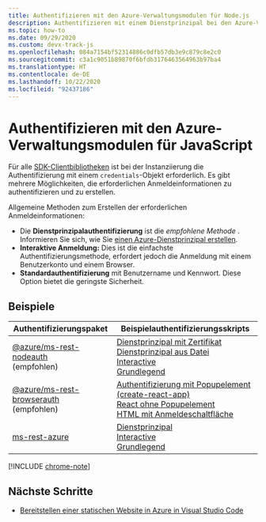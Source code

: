 ```yaml
---
title: Authentifizieren mit den Azure-Verwaltungsmodulen für Node.js
description: Authentifizieren mit einem Dienstprinzipal bei den Azure-Verwaltungsmodulen für Node.js
ms.topic: how-to
ms.date: 09/29/2020
ms.custom: devx-track-js
ms.openlocfilehash: 084a7154bf52314886c0dfb57db3e9c879c8e2c0
ms.sourcegitcommit: c3a1c9051b89870f6bfdb3176463564963b97ba4
ms.translationtype: HT
ms.contentlocale: de-DE
ms.lasthandoff: 10/22/2020
ms.locfileid: "92437186"
---
```

# <a name="authenticate-with-the-azure-management-modules-for-javascript"></a>Authentifizieren mit den Azure-Verwaltungsmodulen für JavaScript

Für alle [SDK-Clientbibliotheken](../azure-sdk-library-package-index.md) ist bei der Instanziierung die Authentifizierung mit einem `credentials`-Objekt erforderlich. Es gibt mehrere Möglichkeiten, die erforderlichen Anmeldeinformationen zu authentifizieren und zu erstellen.

Allgemeine Methoden zum Erstellen der erforderlichen Anmeldeinformationen:

- Die **Dienstprinzipalauthentifizierung** ist die _empfohlene Methode_ . Informieren Sie sich, wie Sie [einen Azure-Dienstprinzipal erstellen](node-sdk-azure-authenticate-principal.md). 
- **Interaktive Anmeldung:** Dies ist die einfachste Authentifizierungsmethode, erfordert jedoch die Anmeldung mit einem Benutzerkonto und einem Browser.
- **Standardauthentifizierung** mit Benutzername und Kennwort. Diese Option bietet die geringste Sicherheit. 

## <a name="samples"></a>Beispiele

|Authentifizierungspaket|Beispielauthentifizierungsskripts|
|--|--|
|[@azure/ms-rest-nodeauth](https://www.npmjs.com/package/@azure/ms-rest-nodeauth) <br>(empfohlen)|[Dienstprinzipal mit Zertifikat](https://github.com/Azure/ms-rest-nodeauth/blob/master/samples/authFileWithSpCert.ts)<br>[Dienstprinzipal aus Datei](https://github.com/Azure/ms-rest-nodeauth/blob/master/samples/authFileWithSpSecret.ts)<br>[Interactive](https://github.com/Azure/ms-rest-nodeauth/blob/master/samples/interactivePersonalAccount.ts)<br>[Grundlegend](https://github.com/Azure/ms-rest-nodeauth/blob/master/samples/usernamePassword.ts)|
|[@azure/ms-rest-browserauth](https://www.npmjs.com/package/@azure/ms-rest-browserauth)<br>(empfohlen)|[Authentifizierung mit Popupelement (create-react-app)](https://github.com/Azure/ms-rest-browserauth/tree/master/samples/authentication-with-popup)<br>[React ohne Popupelement](https://github.com/Azure/ms-rest-browserauth/tree/master/samples/react-app)<br>[HTML mit Anmeldeschaltfläche](https://github.com/Azure/ms-rest-browserauth/tree/master/samples/vanilla)|
|[ms-rest-azure](https://www.npmjs.com/package/ms-rest-azure)|[Dienstprinzipal](https://github.com/Azure/azure-sdk-for-node/blob/master/Documentation/Authentication.md#service-principal-authentication)<br>[Interactive](https://github.com/Azure/azure-sdk-for-node/blob/master/Documentation/Authentication.md#interactive-login)<br>[Grundlegend](https://github.com/Azure/azure-sdk-for-node/blob/master/Documentation/Authentication.md#basic-authentication)|

[!INCLUDE [chrome-note](../includes/chrome-note.md)]

## <a name="next-steps"></a>Nächste Schritte   

* [Bereitstellen einer statischen Website in Azure in Visual Studio Code](../tutorial-vscode-static-website-node-01.md)